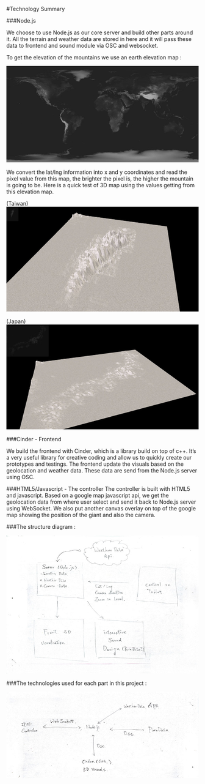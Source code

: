 #Technology Summary

###Node.js

We choose to use Node.js as our core server and build other parts around it. All the terrain  and weather data are stored in here and it will pass these data to frontend and sound module via OSC and websocket.

To get the elevation of the mountains we use an earth elevation map : 

![Example Image](project_images/summary/earth_height.jpg?raw=true "Example Image")

We convert the lat/lng information into x and y coordinates and read the pixel value from this map, the brighter the pixel is, the higher the mountain is going to be. Here is a quick test of 3D map using the values getting from this elevation map.

(Taiwan)
![Example Image](project_images/summary/height_Taiwan.jpg?raw=true "Example Image")

(Japan)
![Example Image](project_images/summary/height_Japan.jpg?raw=true "Example Image")

###Cinder - Frontend

We build the frontend with Cinder, which is a library build on top of c++. It’s a very useful library for creative coding and allow us to quickly create our prototypes and testings. The frontend update the visuals based on the geolocation and weather data. These data are send from the Node.js server using OSC.

###HTML5/Javascript - The controller
The controller is built with HTML5 and javascript. Based on a google map javascript api, we get the geolocation data from where user select and send it back to Node.js server using WebSocket. We also put another canvas overlay on top of the google map showing the position of the giant and also the camera.

###The structure diagram :

![Example Image](project_images/summary/Structure.jpg?raw=true "Example Image")

###The technologies used for each part in this project :

![Example Image](project_images/summary/Technologies.jpg?raw=true "Example Image")